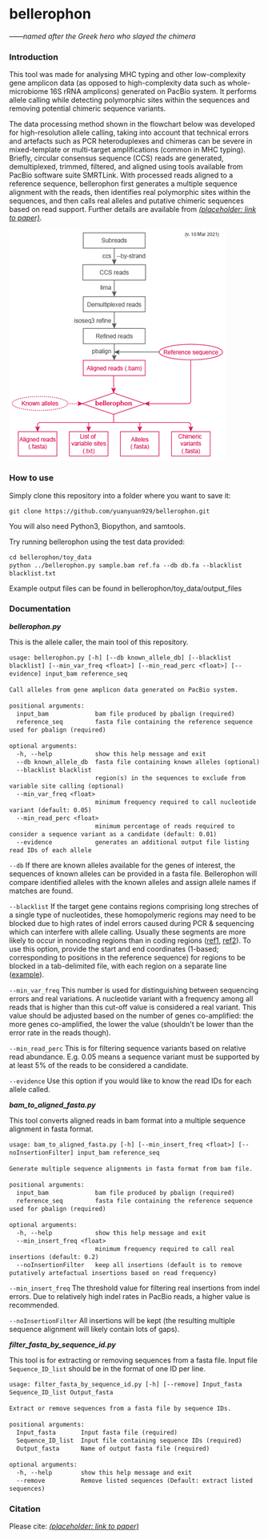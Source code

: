 # bellerophon

*——named after the Greek hero who slayed the chimera*

### Introduction

This tool was made for analysing MHC typing and other low-complexity gene amplicon data (as opposed to high-complexity data such as whole-microbiome 16S rRNA amplicons) generated on PacBio system. It performs allele calling while detecting polymorphic sites within the sequences and removing potential chimeric sequence variants.

The data processing method shown in the flowchart below was developed for high-resolution allele calling, taking into account that technical errors and artefacts such as PCR heteroduplexes and chimeras can be severe in mixed-template or multi-target amplifications (common in MHC typing). Briefly, circular consensus sequence (CCS) reads are generated, demultiplexed, trimmed, filtered, and aligned using tools available from PacBio software suite SMRTLink. With processed reads aligned to a reference sequence, bellerophon first generates a multiple sequence alignment with the reads, then identifies real polymorphic sites within the sequences, and then calls real alleles and putative chimeric sequences based on read support. Further details are available from [*(placeholder: link to paper)*](http://). 

![flowchart](img/flowchart.png)

### How to use

Simply clone this repository into a folder where you want to save it:
```
git clone https://github.com/yuanyuan929/bellerophon.git
```
You will also need Python3, Biopython, and samtools.

Try running bellerophon using the test data provided:
```
cd bellerophon/toy_data
python ../bellerophon.py sample.bam ref.fa --db db.fa --blacklist blacklist.txt
```
Example output files can be found in bellerophon/toy_data/output_files


### Documentation

***bellerophon.py***

This is the allele caller, the main tool of this repository.

```
usage: bellerophon.py [-h] [--db known_allele_db] [--blacklist blacklist] [--min_var_freq <float>] [--min_read_perc <float>] [--evidence] input_bam reference_seq

Call alleles from gene amplicon data generated on PacBio system.

positional arguments:
  input_bam             bam file produced by pbalign (required)
  reference_seq         fasta file containing the reference sequence used for pbalign (required)

optional arguments:
  -h, --help            show this help message and exit
  --db known_allele_db  fasta file containing known alleles (optional)
  --blacklist blacklist
                        region(s) in the sequences to exclude from variable site calling (optional)
  --min_var_freq <float>
                        minimum frequency required to call nucleotide variant (default: 0.05)
  --min_read_perc <float>
                        minimum percentage of reads required to consider a sequence variant as a candidate (default: 0.01)
  --evidence            generates an additional output file listing read IDs of each allele
```
`--db` If there are known alleles available for the genes of interest, the sequences of known alleles can be provided in a fasta file. Bellerophon will compare identified alleles with the known alleles and assign allele names if matches are found.

`--blacklist` If the target gene contains regions comprising long streches of a single type of nucleotides, these homopolymeric regions may need to be blocked due to high rates of indel errors caused during PCR & sequencing which can interfere with allele calling. Usually these segments are more likely to occur in noncoding regions than in coding regions ([ref1](http://dirac.cnrs-orleans.fr/~piazza/PB/files/DNA.pdf), [ref2](https://academic.oup.com/nar/article/26/17/4056/1176756)). To use this option, provide the start and end coordinates (1-based; corresponding to positions in the reference sequence) for regions to be blocked in a tab-delimited file, with each region on a separate line ([example](toy_data/blacklist.txt)).

`--min_var_freq` This number is used for distinguishing between sequencing errors and real variations. A nucleotide variant with a frequency among all reads that is higher than this cut-off value is considered a real variant. This value should be adjusted based on the number of genes co-amplified: the more genes co-amplified, the lower the value (shouldn't be lower than the error rate in the reads though).

`--min_read_perc` This is for filtering sequence variants based on relative read abundance. E.g. 0.05 means a sequence variant must be supported by at least 5% of the reads to be considered a candidate.

`--evidence` Use this option if you would like to know the read IDs for each allele called.


***bam_to_aligned_fasta.py***

This tool converts aligned reads in bam format into a multiple sequence alignment in fasta format.

```
usage: bam_to_aligned_fasta.py [-h] [--min_insert_freq <float>] [--noInsertionFilter] input_bam reference_seq

Generate multiple sequence alignments in fasta format from bam file.

positional arguments:
  input_bam             bam file produced by pbalign (required)
  reference_seq         fasta file containing the reference sequence used for pbalign (required)

optional arguments:
  -h, --help            show this help message and exit
  --min_insert_freq <float>
                        minimum frequency required to call real insertions (default: 0.2)
  --noInsertionFilter   keep all insertions (default is to remove putatively artefactual insertions based on read frequency)
```
`--min_insert_freq` The threshold value for filtering real insertions from indel errors. Due to relatively high indel rates in PacBio reads, a higher value is recommended.

`--noInsertionFilter` All insertions will be kept (the resulting multiple sequence alignment will likely contain lots of gaps).

***filter_fasta_by_sequence_id.py***

This tool is for extracting or removing sequences from a fasta file. Input file `Sequence_ID_list` should be in the format of one ID per line.

```
usage: filter_fasta_by_sequence_id.py [-h] [--remove] Input_fasta Sequence_ID_list Output_fasta

Extract or remove sequences from a fasta file by sequence IDs.

positional arguments:
  Input_fasta       Input fasta file (required)
  Sequence_ID_list  Input file containing sequence IDs (required)
  Output_fasta      Name of output fasta file (required)

optional arguments:
  -h, --help        show this help message and exit
  --remove          Remove listed sequences (Default: extract listed sequences)
```

### Citation

Please cite: [*(placeholder: link to paper)*](http://)

